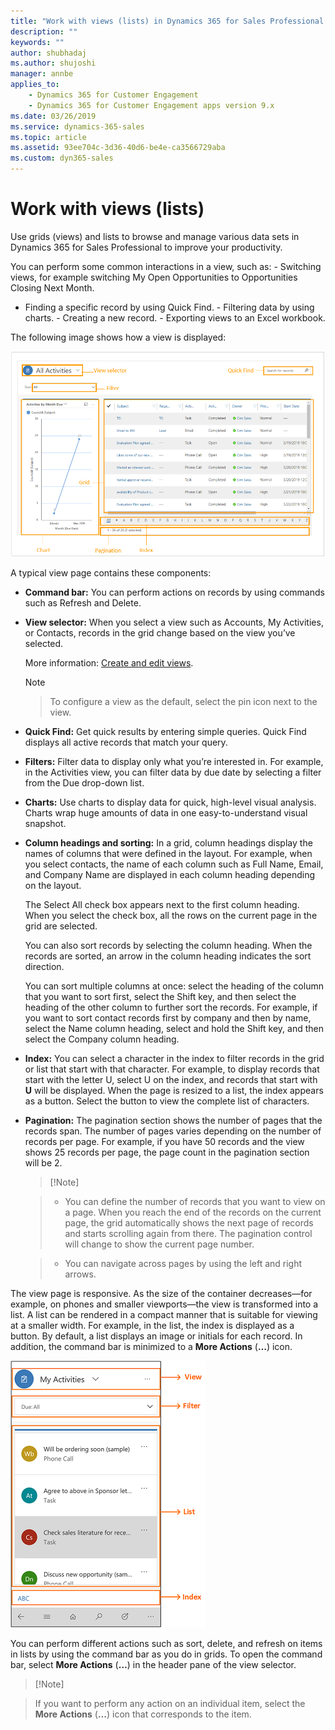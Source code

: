 ```yaml
---
title: "Work with views (lists) in Dynamics 365 for Sales Professional | MicrosoftDocs"
description: ""
keywords: ""
author: shubhadaj
ms.author: shujoshi
manager: annbe
applies_to: 
	- Dynamics 365 for Customer Engagement
	- Dynamics 365 for Customer Engagement apps version 9.x
ms.date: 03/26/2019
ms.service: dynamics-365-sales
ms.topic: article
ms.assetid: 93ee704c-3d36-40d6-be4e-ca3566729aba
ms.custom: dyn365-sales
---
```

# Work with views (lists)

Use grids (views) and lists to browse and manage various data sets in Dynamics 365 for Sales Professional to improve your productivity.

You can perform some common interactions in a view, such as: - Switching views, for example switching My Open Opportunities to Opportunities Closing Next Month.
- Finding a specific record by using Quick Find. - Filtering data by using charts. - Creating a new record. - Exporting views to an Excel workbook.

The following image shows how a view is displayed:

![Components of a view](media/1251e65e1814af7d8de2fc9f05d50bc0.png "Components of a view")


A typical view page contains these components: 
- **Command bar:** You can perform actions on records by using commands such as Refresh and Delete. 

- **View selector:** When you select a view such as Accounts, My Activities, or Contacts, records in the grid change based on the view you’ve selected.

    More information: [Create and edit views](../customize/create-edit-views.md).

    > [!Note]
    
    > To configure a view as the default, select the pin icon next to the view.

-   **Quick Find:** Get quick results by entering simple queries. Quick Find displays all active records that match your query.

-   **Filters:** Filter data to display only what you’re interested in. For example, in the Activities view, you can filter data by due date by selecting a filter from the Due drop-down list.

-   **Charts:** Use charts to display data for quick, high-level visual analysis. Charts wrap huge amounts of data in one easy-to-understand visual snapshot. 

-   **Column headings and sorting:** In a grid, column headings display the names of columns that were defined in the layout. For example, when you select contacts, the name of each column such as Full Name, Email, and Company Name are displayed in each column heading depending on the layout.

    The Select All check box appears next to the first column heading. When you select the check box, all the rows on the current page in the grid are
    selected.

    You can also sort records by selecting the column heading. When the records are sorted, an arrow in the column heading indicates the sort direction.

    You can sort multiple columns at once: select the heading of the column that you want to sort first, select the Shift key, and then select the heading of the other column to further sort the records. For example, if you want to sort contact records first by company and then by name, select the Name column heading, select and hold the Shift key, and then select the Company column heading.

-   **Index:** You can select a character in the index to filter records in the grid or list that start with that character. For example, to display records that start with the letter U, select U on the index, and records that start with **U** will be displayed. When the page is resized to a list, the index appears as a button. Select the button to view the complete list of characters.

-   **Pagination:** The pagination section shows the number of pages that the records span. The number of pages varies depending on the number of records per page. For example, if you have 50 records and the view shows 25 records per page, the page count in the pagination section will be 2.

    >   [!Note]

    >   - You can define the number of records that you want to view on a page. When you reach the end of the records on the current page, the grid automatically shows the next page of records and starts scrolling again from there. The pagination control will change to show the current page number.

    >   - You can navigate across pages by using the left and right arrows.

The view page is responsive. As the size of the container decreases—for example, on phones and smaller viewports—the view is transformed into a list. A list can be rendered in a compact manner that is suitable for viewing at a smaller width. For example, in the list, the index is displayed as a button. By default, a list displays an image or initials for each record. In addition, the command bar is minimized to a **More Actions** (**…**) icon.

![Components of a list](media/61c951527a827330da5cd9367e18cf64.png "Components of a list")

You can perform different actions such as sort, delete, and refresh on items in lists by using the command bar as you do in grids. To open the command bar, select **More Actions** (**…**) in the header pane of the view selector.

>   [!Note] 

>   If you want to perform any action on an individual item, select the **More Actions** (**…**) icon that corresponds to the item.
